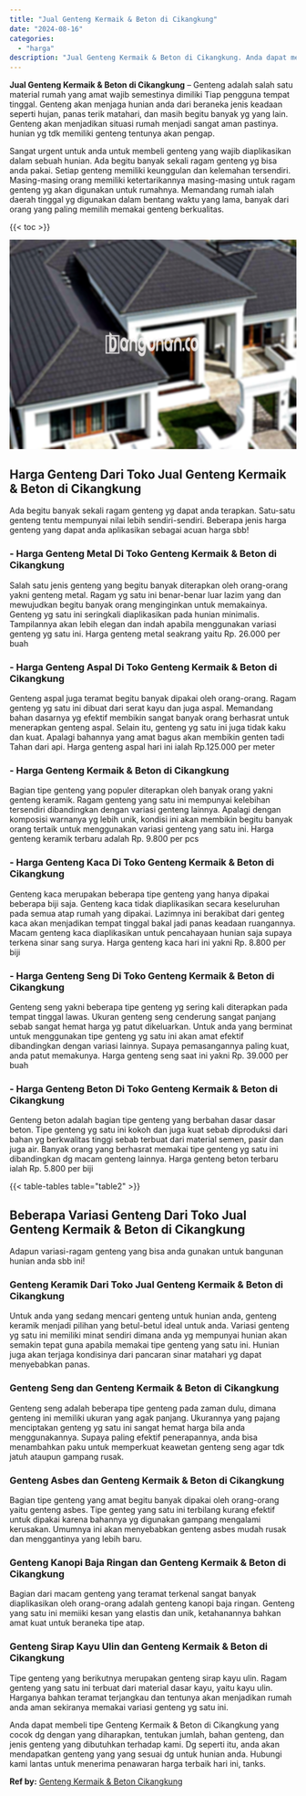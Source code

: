 ```yaml
---
title: "Jual Genteng Kermaik & Beton di Cikangkung"
date: "2024-08-16"
categories: 
  - "harga"
description: "Jual Genteng Kermaik & Beton di Cikangkung. Anda dapat membeli tipe Genteng Kermaik & Beton di Cikangkung yang cocok dg dengan yang diharapkan, tentukan juml..."
---
```


**Jual Genteng Kermaik & Beton di Cikangkung** – Genteng adalah salah satu material rumah yang amat wajib semestinya dimiliki Tiap pengguna tempat tinggal. Genteng akan menjaga hunian anda dari beraneka jenis keadaan seperti hujan, panas terik matahari, dan masih begitu banyak yg yang lain. Genteng akan menjadikan situasi rumah menjadi sangat aman pastinya. hunian yg tdk memiliki genteng tentunya akan pengap.

Sangat urgent untuk anda untuk membeli genteng yang wajib diaplikasikan dalam sebuah hunian. Ada begitu banyak sekali ragam genteng yg bisa anda pakai. Setiap genteng memiliki keunggulan dan kelemahan tersendiri. Masing-masing orang memiliki ketertarikannya masing-masing untuk ragam genteng yg akan digunakan untuk rumahnya. Memandang rumah ialah daerah tinggal yg digunakan dalam bentang waktu yang lama, banyak dari orang yang paling memilih memakai genteng berkualitas.

{{< toc >}}

![Jual Genteng Kermaik & Beton di Cikangkung](/images/genteng-minimalis-murah20.png)

## Harga Genteng Dari Toko Jual Genteng Kermaik & Beton di Cikangkung

Ada begitu banyak sekali ragam genteng yg dapat anda terapkan. Satu-satu genteng tentu mempunyai nilai lebih sendiri-sendiri. Beberapa jenis harga genteng yang dapat anda aplikasikan sebagai acuan harga sbb!

### \- Harga Genteng Metal Di Toko Genteng Kermaik & Beton di Cikangkung

Salah satu jenis genteng yang begitu banyak diterapkan oleh orang-orang yakni genteng metal. Ragam yg satu ini benar-benar luar lazim yang dan mewujudkan begitu banyak orang menginginkan untuk memakainya. Genteng yg satu ini seringkali diaplikasikan pada hunian minimalis. Tampilannya akan lebih elegan dan indah apabila menggunakan variasi genteng yg satu ini. Harga genteng metal seakrang yaitu Rp. 26.000 per buah

### \- Harga Genteng Aspal Di Toko Genteng Kermaik & Beton di Cikangkung

Genteng aspal juga teramat begitu banyak dipakai oleh orang-orang. Ragam genteng yg satu ini dibuat dari serat kayu dan juga aspal. Memandang bahan dasarnya yg efektif membikin sangat banyak orang berhasrat untuk menerapkan genteng aspal. Selain itu, genteng yg satu ini juga tidak kaku dan kuat. Apalagi bahannya yang amat bagus akan membikin genten tadi Tahan dari api. Harga genteng aspal hari ini ialah Rp.125.000 per meter

### \- Harga Genteng Kermaik & Beton di Cikangkung

Bagian tipe genteng yang populer diterapkan oleh banyak orang yakni genteng keramik. Ragam genteng yang satu ini mempunyai kelebihan tersendiri dibandingkan dengan variasi genteng lainnya. Apalagi dengan komposisi warnanya yg lebih unik, kondisi ini akan membikin begitu banyak orang tertaik untuk menggunakan variasi genteng yang satu ini. Harga genteng keramik terbaru adalah Rp. 9.800 per pcs

### \- Harga Genteng Kaca Di Toko Genteng Kermaik & Beton di Cikangkung

Genteng kaca merupakan beberapa tipe genteng yang hanya dipakai beberapa biji saja. Genteng kaca tidak diaplikasikan secara keseluruhan pada semua atap rumah yang dipakai. Lazimnya ini berakibat dari genteg kaca akan menjadikan tempat tinggal bakal jadi panas keadaan ruangannya. Macam genteng kaca diaplikasikan untuk pencahayaan hunian saja supaya terkena sinar sang surya. Harga genteng kaca hari ini yakni Rp. 8.800 per biji

### \- Harga Genteng Seng Di Toko Genteng Kermaik & Beton di Cikangkung

Genteng seng yakni beberapa tipe genteng yg sering kali diterapkan pada tempat tinggal lawas. Ukuran genteng seng cenderung sangat panjang sebab sangat hemat harga yg patut dikeluarkan. Untuk anda yang berminat untuk menggunakan tipe genteng yg satu ini akan amat efektif dibandingkan dengan variasi lainnya. Supaya pemasangannya paling kuat, anda patut memakunya. Harga genteng seng saat ini yakni Rp. 39.000 per buah

### \- Harga Genteng Beton Di Toko Genteng Kermaik & Beton di Cikangkung

Genteng beton adalah bagian tipe genteng yang berbahan dasar dasar beton. Tipe genteng yg satu ini kokoh dan juga kuat sebab diproduksi dari bahan yg berkwalitas tinggi sebab terbuat dari material semen, pasir dan juga air. Banyak orang yang berhasrat memakai tipe genteng yg satu ini dibandingkan dg macam genteng lainnya. Harga genteng beton terbaru ialah Rp. 5.800 per biji

{{< table-tables table="table2" >}}

## Beberapa Variasi Genteng Dari Toko Jual Genteng Kermaik & Beton di Cikangkung

Adapun variasi-ragam genteng yang bisa anda gunakan untuk bangunan hunian anda sbb ini!

### Genteng Keramik Dari Toko Jual Genteng Kermaik & Beton di Cikangkung

Untuk anda yang sedang mencari genteng untuk hunian anda, genteng keramik menjadi pilihan yang betul-betul ideal untuk anda. Variasi genteng yg satu ini memiliki minat sendiri dimana anda yg mempunyai hunian akan semakin tepat guna apabila memakai tipe genteng yang satu ini. Hunian juga akan terjaga kondisinya dari pancaran sinar matahari yg dapat menyebabkan panas.

### Genteng Seng dan Genteng Kermaik & Beton di Cikangkung

Genteng seng adalah beberapa tipe genteng pada zaman dulu, dimana genteng ini memiliki ukuran yang agak panjang. Ukurannya yang pajang menciptakan genteng yg satu ini sangat hemat harga bila anda menggunakannya. Supaya paling efektif penerapannya, anda bisa menambahkan paku untuk memperkuat keawetan genteng seng agar tdk jatuh ataupun gampang rusak.

### Genteng Asbes dan Genteng Kermaik & Beton di Cikangkung

Bagian tipe genteng yang amat begitu banyak dipakai oleh orang-orang yaitu genteng asbes. Tipe genteg yang satu ini terbilang kurang efektif untuk dipakai karena bahannya yg digunakan gampang mengalami kerusakan. Umumnya ini akan menyebabkan genteng asbes mudah rusak dan menggantinya yang lebih baru.

### Genteng Kanopi Baja Ringan dan Genteng Kermaik & Beton di Cikangkung

Bagian dari macam genteng yang teramat terkenal sangat banyak diaplikasikan oleh orang-orang adalah genteng kanopi baja ringan. Genteng yang satu ini memiiki kesan yang elastis dan unik, ketahanannya bahkan amat kuat untuk beraneka tipe atap.

### Genteng Sirap Kayu Ulin dan Genteng Kermaik & Beton di Cikangkung

Tipe genteng yang berikutnya merupakan genteng sirap kayu ulin. Ragam genteng yang satu ini terbuat dari material dasar kayu, yaitu kayu ulin. Harganya bahkan teramat terjangkau dan tentunya akan menjadikan rumah anda aman sekiranya memakai variasi genteng yg satu ini.

Anda dapat membeli tipe Genteng Kermaik & Beton di Cikangkung yang cocok dg dengan yang diharapkan, tentukan jumlah, bahan genteng, dan jenis genteng yang dibutuhkan terhadap kami. Dg seperti itu, anda akan mendapatkan genteng yang yang sesuai dg untuk hunian anda. Hubungi kami lantas untuk menerima penawaran harga terbaik hari ini, tanks.

**Ref by:**  [Genteng Kermaik & Beton  Cikangkung](https://id.wikipedia.org/wiki/Genteng)
